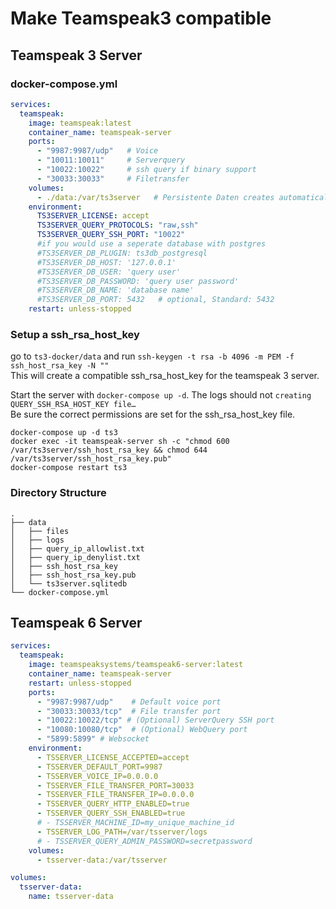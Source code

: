 # Make Teamspeak3 compatible
## Teamspeak 3 Server
### docker-compose.yml
```yaml
services:
  teamspeak:
    image: teamspeak:latest
    container_name: teamspeak-server
    ports:
      - "9987:9987/udp"   # Voice
      - "10011:10011"     # Serverquery
      - "10022:10022"     # ssh query if binary support
      - "30033:30033"     # Filetransfer
    volumes:
      - ./data:/var/ts3server   # Persistente Daten creates automatically
    environment:
      TS3SERVER_LICENSE: accept
      TS3SERVER_QUERY_PROTOCOLS: "raw,ssh"
      TS3SERVER_QUERY_SSH_PORT: "10022"
      #if you would use a seperate database with postgres
      #TS3SERVER_DB_PLUGIN: ts3db_postgresql
      #TS3SERVER_DB_HOST: '127.0.0.1'
      #TS3SERVER_DB_USER: 'query user'
      #TS3SERVER_DB_PASSWORD: 'query user password'
      #TS3SERVER_DB_NAME: 'database name'
      #TS3SERVER_DB_PORT: 5432   # optional, Standard: 5432
    restart: unless-stopped
```

### Setup a ssh_rsa_host_key
go to ``ts3-docker/data`` and run ``ssh-keygen -t rsa -b 4096 -m PEM -f ssh_host_rsa_key -N ""``<br>
This will create a compatible ssh_rsa_host_key for the teamspeak 3 server.<br>

Start the server with ``docker-compose up -d``. The logs should not ``creating QUERY_SSH_RSA_HOST_KEY file…``<br>
Be sure the correct permissions are set for the ssh_rsa_host_key file.
```shell
docker-compose up -d ts3
docker exec -it teamspeak-server sh -c "chmod 600 /var/ts3server/ssh_host_rsa_key && chmod 644 /var/ts3server/ssh_host_rsa_key.pub"
docker-compose restart ts3
```

### Directory Structure
```shell
.
├── data
│   ├── files
│   ├── logs
│   ├── query_ip_allowlist.txt
│   ├── query_ip_denylist.txt
│   ├── ssh_host_rsa_key
│   ├── ssh_host_rsa_key.pub
│   └── ts3server.sqlitedb
└── docker-compose.yml
```
## Teamspeak 6 Server
```yaml
services:
  teamspeak:
    image: teamspeaksystems/teamspeak6-server:latest
    container_name: teamspeak-server
    restart: unless-stopped
    ports:
      - "9987:9987/udp"    # Default voice port
      - "30033:30033/tcp"  # File transfer port
      - "10022:10022/tcp" # (Optional) ServerQuery SSH port
      - "10080:10080/tcp"  # (Optional) WebQuery port
      - "5899:5899" # Websocket
    environment:
      - TSSERVER_LICENSE_ACCEPTED=accept
      - TSSERVER_DEFAULT_PORT=9987
      - TSSERVER_VOICE_IP=0.0.0.0
      - TSSERVER_FILE_TRANSFER_PORT=30033
      - TSSERVER_FILE_TRANSFER_IP=0.0.0.0
      - TSSERVER_QUERY_HTTP_ENABLED=true
      - TSSERVER_QUERY_SSH_ENABLED=true
      # - TSSERVER_MACHINE_ID=my_unique_machine_id
      - TSSERVER_LOG_PATH=/var/tsserver/logs
      # - TSSERVER_QUERY_ADMIN_PASSWORD=secretpassword
    volumes:
      - tsserver-data:/var/tsserver

volumes:
  tsserver-data:
    name: tsserver-data
```
